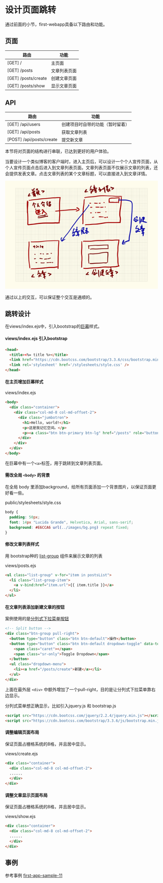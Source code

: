 # 设计页面跳转

通过前面的小节，first-webapp具备以下路由和功能。

## 页面

路由|功能
---|---
[GET] / | 主页面
[GET] /posts | 文章列表页面
[GET] /posts/create | 创建文章页面
[GET] /posts/show | 显示文章页面

## API

路由|功能
---|---
[GET] /api/users | 创建项目时自带的功能（暂时留着）
[GET] /api/posts | 获取文章列表
[POST] /api/posts/create | 提交新文章

本节将对页面的结构进行串联，已达到更好的用户体验。

当要设计一个类似博客的客户端时，进入主页后，可以设计一个个人宣传页面，从个人宣传页面点击后进入到文章列表页面。文章列表页面不仅展示文章的列表，还会提供发表文章。点击文章列表的某个文章标题，可以直接进入到文章详情。

![](assets/pages-jump.png)

通过以上的交互，可以保证整个交互是通顺的。

## 跳转设计

在views/index.ejs中，引入bootstrap的[巨幕](http://v3.bootcss.com/components/#jumbotron)样式。

#### views/index.ejs 引入bootstrap

```html
<head>
  <title><%= title %></title>
  <link href="https://cdn.bootcss.com/bootstrap/3.3.6/css/bootstrap.min.css" rel="stylesheet">
  <link rel='stylesheet' href='/stylesheets/style.css' />
</head>
```

#### 在主页增加巨幕样式

views/index.ejs 

```html
<body>
  <div class="container">
    <div class="col-md-8 col-md-offset-2">
      <div class="jumbotron">
        <h1>Hello, world!</h1>
        <p>这是我记忆空间。</p>
        <p><a class="btn btn-primary btn-lg" href="/posts" role="button">进入新世界</a></p>
      </div>
    </div>
  </div>
</body>
```

在巨幕中有一个`<a>`标签，用于跳转到文章列表页面。

#### 需改全局 `<body>` 的背景

在全局 body 里添加background，给所有页面添加一个背景图片，以保证页面更好看一些。

public/stylesheets/style.css

```css
body {
  padding: 50px;
  font: 14px "Lucida Grande", Helvetica, Arial, sans-serif;
  background: #E6CCA6 url(../images/bg.png) repeat fixed;
}
```

#### 修改文章列表样式

用 bootstrap种的 [list-group](http://v3.bootcss.com/components/#list-group) 组件来展示文章的列表

views/posts.ejs

```html
<ul class="list-group" v-for="item in postsList">
  <li class="list-group-item">
    <a v-bind:href="item.url">{{ item.title }}</a>
  </li>
</ul>
```

#### 在文章列表添加新建文章的按钮

案例使用的是[分列式下拉菜单按钮](http://v3.bootcss.com/components/#btn-groups)

```html
<!-- Split button -->
<div class="btn-group pull-right">
  <button type="button" class="btn btn-default">操作</button>
  <button type="button" class="btn btn-default dropdown-toggle" data-toggle="dropdown" aria-haspopup="true" aria-expanded="false">
    <span class="caret"></span>
    <span class="sr-only">Toggle Dropdown</span>
  </button>
  <ul class="dropdown-menu">
    <li><a href="/posts/create">新建</a></li>
  </ul>
</div>
```

上面在最外层 `<div>` 中额外增加了一个pull-right，目的是让分列式下拉菜单靠右边显示。

分列式菜单想正确显示，比如引入jquery.js 和 bootstrap.js

```html
<script src="https://cdn.bootcss.com/jquery/2.2.4/jquery.min.js"></script>
<script src="https://cdn.bootcss.com/bootstrap/3.3.6/js/bootstrap.min.js"></script>
```

#### 调整编辑页面布局

保证页面占栅格系统的8格，并且居中显示。

views/create.ejs

```html
<div class="container">
  <div class="col-md-8 col-md-offset-2">
  ......
  </div>
</div>
```

#### 调整文章显示页面布局

保证页面占栅格系统的8格，并且居中显示。

views/show.ejs

```html
<div class="container">
  <div class="col-md-8 col-md-offset-2">
  ......
  </div>
</div>
```

## 事例

参考事例 [first-app-sample-11](https://github.com/xugy0926/learn-webapp-sample/tree/master/first-app-sample-11)





